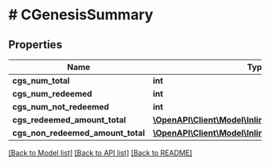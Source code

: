 # # CGenesisSummary

## Properties

Name | Type | Description | Notes
------------ | ------------- | ------------- | -------------
**cgs_num_total** | **int** |  | 
**cgs_num_redeemed** | **int** |  | 
**cgs_num_not_redeemed** | **int** |  | 
**cgs_redeemed_amount_total** | [**\OpenAPI\Client\Model\InlineResponse200RightCoin**](InlineResponse200RightCoin.md) |  | 
**cgs_non_redeemed_amount_total** | [**\OpenAPI\Client\Model\InlineResponse200RightCoin**](InlineResponse200RightCoin.md) |  | 

[[Back to Model list]](../../README.md#documentation-for-models) [[Back to API list]](../../README.md#documentation-for-api-endpoints) [[Back to README]](../../README.md)


